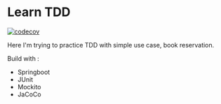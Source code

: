 # Learn TDD 
[![codecov](https://codecov.io/gh/mariesto/book-reservation_tdd/branch/master/graph/badge.svg?token=JV3N4C8ZPC)](https://codecov.io/gh/mariesto/book-reservation_tdd)

Here I'm trying to practice TDD with simple use case, book reservation.

Build with :
-  Springboot
-  JUnit
-  Mockito
-  JaCoCo


